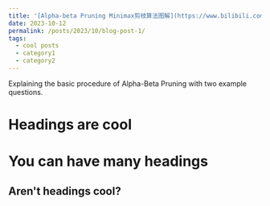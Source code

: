 ```yaml
---
title: '[Alpha-beta Pruning Minimax剪枝算法图解](https://www.bilibili.com/video/BV16m4y1g7nD/?spm_id_from=333.999.0.0&vd_source=68ac205dce7740a830a2b6801abaf205)'
date: 2023-10-12
permalink: /posts/2023/10/blog-post-1/
tags:
  - cool posts
  - category1
  - category2
---
```


Explaining the basic procedure of Alpha-Beta Pruning with two example questions.

Headings are cool
======

You can have many headings
======

Aren't headings cool?
------
